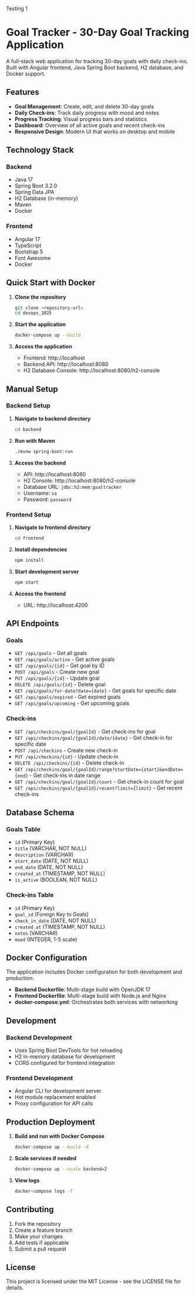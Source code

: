 Testing 1

# Goal Tracker - 30-Day Goal Tracking Application


A full-stack web application for tracking 30-day goals with daily check-ins. Built with Angular frontend, Java Spring Boot backend, H2 database, and Docker support.

## Features

- **Goal Management**: Create, edit, and delete 30-day goals
- **Daily Check-ins**: Track daily progress with mood and notes
- **Progress Tracking**: Visual progress bars and statistics
- **Dashboard**: Overview of all active goals and recent check-ins
- **Responsive Design**: Modern UI that works on desktop and mobile

## Technology Stack

### Backend
- Java 17
- Spring Boot 3.2.0
- Spring Data JPA
- H2 Database (in-memory)
- Maven
- Docker

### Frontend
- Angular 17
- TypeScript
- Bootstrap 5
- Font Awesome
- Docker

## Quick Start with Docker

1. **Clone the repository**
   ```bash
   git clone <repository-url>
   cd devops_2025
   ```

2. **Start the application**
   ```bash 
   docker-compose up --build
   ```

3. **Access the application**
   - Frontend: http://localhost
   - Backend API: http://localhost:8080
   - H2 Database Console: http://localhost:8080/h2-console

## Manual Setup

### Backend Setup

1. **Navigate to backend directory**
   ```bash
   cd backend
   ```

2. **Run with Maven**
   ```bash
   ./mvnw spring-boot:run
   ```

3. **Access the backend**
   - API: http://localhost:8080
   - H2 Console: http://localhost:8080/h2-console
   - Database URL: `jdbc:h2:mem:goaltracker`
   - Username: `sa`
   - Password: `password`

### Frontend Setup

1. **Navigate to frontend directory**
   ```bash
   cd frontend
   ```

2. **Install dependencies**
   ```bash
   npm install
   ```

3. **Start development server**
   ```bash
   npm start
   ```

4. **Access the frontend**
   - URL: http://localhost:4200

## API Endpoints

### Goals
- `GET /api/goals` - Get all goals
- `GET /api/goals/active` - Get active goals
- `GET /api/goals/{id}` - Get goal by ID
- `POST /api/goals` - Create new goal
- `PUT /api/goals/{id}` - Update goal
- `DELETE /api/goals/{id}` - Delete goal
- `GET /api/goals/for-date?date={date}` - Get goals for specific date
- `GET /api/goals/expired` - Get expired goals
- `GET /api/goals/upcoming` - Get upcoming goals

### Check-ins
- `GET /api/checkins/goal/{goalId}` - Get check-ins for goal
- `GET /api/checkins/goal/{goalId}/date/{date}` - Get check-in for specific date
- `POST /api/checkins` - Create new check-in
- `PUT /api/checkins/{id}` - Update check-in
- `DELETE /api/checkins/{id}` - Delete check-in
- `GET /api/checkins/goal/{goalId}/range?startDate={start}&endDate={end}` - Get check-ins in date range
- `GET /api/checkins/goal/{goalId}/count` - Get check-in count for goal
- `GET /api/checkins/goal/{goalId}/recent?limit={limit}` - Get recent check-ins

## Database Schema

### Goals Table
- `id` (Primary Key)
- `title` (VARCHAR, NOT NULL)
- `description` (VARCHAR)
- `start_date` (DATE, NOT NULL)
- `end_date` (DATE, NOT NULL)
- `created_at` (TIMESTAMP, NOT NULL)
- `is_active` (BOOLEAN, NOT NULL)

### Check-ins Table
- `id` (Primary Key)
- `goal_id` (Foreign Key to Goals)
- `check_in_date` (DATE, NOT NULL)
- `created_at` (TIMESTAMP, NOT NULL)
- `notes` (VARCHAR)
- `mood` (INTEGER, 1-5 scale)

## Docker Configuration

The application includes Docker configuration for both development and production:

- **Backend Dockerfile**: Multi-stage build with OpenJDK 17
- **Frontend Dockerfile**: Multi-stage build with Node.js and Nginx
- **docker-compose.yml**: Orchestrates both services with networking

## Development

### Backend Development
- Uses Spring Boot DevTools for hot reloading
- H2 in-memory database for development
- CORS configured for frontend integration

### Frontend Development
- Angular CLI for development server
- Hot module replacement enabled
- Proxy configuration for API calls

## Production Deployment

1. **Build and run with Docker Compose**
   ```bash
   docker-compose up --build -d
   ```

2. **Scale services if needed**
   ```bash
   docker-compose up --scale backend=2
   ```

3. **View logs**
   ```bash
   docker-compose logs -f
   ```

## Contributing

1. Fork the repository
2. Create a feature branch
3. Make your changes
4. Add tests if applicable
5. Submit a pull request

## License

This project is licensed under the MIT License - see the LICENSE file for details.